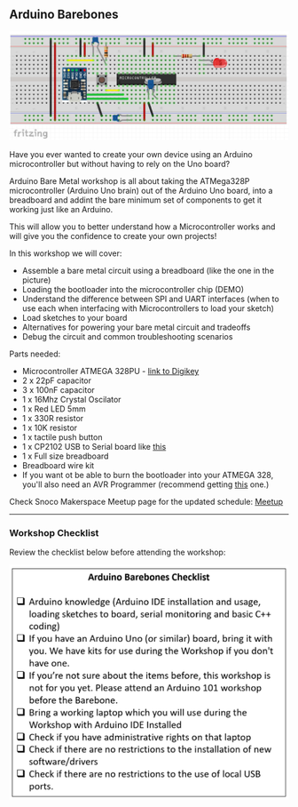 ## Arduino Barebones

![Checklist](Images/breadboard.png)

Have you ever wanted to create your own device using an Arduino microcontroller but without having to rely on the Uno board? 

Arduino Bare Metal workshop is all about taking the ATMega328P microcontroller (Arduino Uno brain) out of the Arduino Uno board, into a breadboard and addint the bare minimum set of components to get it working just like an Arduino.

This will allow you to better understand how a Microcontroller works and will give you the confidence to create your own projects! 

In this workshop we will cover:

- Assemble a bare metal circuit using a breadboard (like the one in the picture)
- Loading the bootloader into the microcontroller chip (DEMO)
- Understand the difference between SPI and UART interfaces (when to use each when interfacing with Microcontrollers to load your sketch)
- Load sketches to your board
- Alternatives for powering your bare metal circuit and tradeoffs
- Debug the circuit and common troubleshooting scenarios

Parts needed:

- Microcontroller ATMEGA 328PU - [link to Digikey](https://www.digikey.com/product-detail/en/microchip-technology/ATMEGA328P-PU/ATMEGA328P-PU-ND/1914589)
- 2 x 22pF capacitor
- 3 x 100nF capacitor
- 1 x 16Mhz Crystal Oscilator 
- 1 x Red LED 5mm
- 1 x 330R resistor
- 1 x 10K resistor
- 1 x tactile push button
- 1 x CP2102 USB to Serial board like [this](https://www.aliexpress.com/item/32650897782.html?spm=a2g0s.9042311.0.0.27424c4dvrcU1W)
- 1 x Full size breadboard
- Breadboard wire kit
- If you want ot be able to burn the bootloader into your ATMEGA 328, you'll also need an AVR Programmer (recommend getting [this](https://www.sparkfun.com/products/9825) one.)

Check Snoco Makerspace Meetup page for the updated schedule: [Meetup](https://www.meetup.com/SnoCo-Makers/events/)

-----

### Workshop Checklist

Review the checklist below before attending the workshop:

![Checklist](Images/checklist.png)